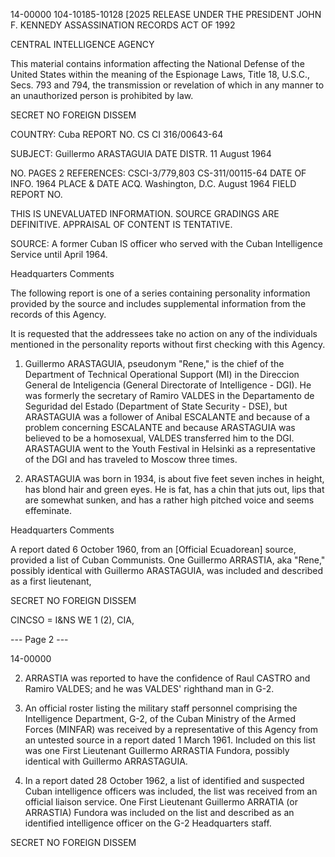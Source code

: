 14-00000
104-10185-10128 [2025 RELEASE UNDER THE PRESIDENT JOHN F. KENNEDY ASSASSINATION RECORDS ACT OF 1992

CENTRAL INTELLIGENCE AGENCY

This material contains information affecting the National Defense of the United States within the meaning of the Espionage Laws, Title
18, U.S.C., Secs. 793 and 794, the transmission or revelation of which in any manner to an unauthorized person is prohibited by law.

SECRET
NO FOREIGN DISSEM

COUNTRY: Cuba REPORT NO. CS CI 316/00643-64

SUBJECT: Guillermo ARASTAGUIA DATE DISTR. 11 August 1964

NO. PAGES 2
REFERENCES: CSCI-3/779,803
CS-311/00115-64
DATE OF INFO. 1964
PLACE & DATE ACQ. Washington, D.C. August 1964
FIELD REPORT NO.

THIS IS UNEVALUATED INFORMATION. SOURCE GRADINGS ARE DEFINITIVE. APPRAISAL OF CONTENT IS TENTATIVE.

SOURCE: A former Cuban IS officer who served with the Cuban Intelligence
Service until April 1964.

Headquarters Comments

The following report is one of a series containing personality
information provided by the source and includes supplemental
information from the records of this Agency.

It is requested that the addressees take no action on any of
the individuals mentioned in the personality reports without
first checking with this Agency.

1. Guillermo ARASTAGUIA, pseudonym "Rene," is the chief of the
Department of Technical Operational Support (MI) in the
Direccion General de Inteligencia (General Directorate of
Intelligence - DGI). He was formerly the secretary of
Ramiro VALDES in the Departamento de Seguridad del Estado
(Department of State Security - DSE), but ARASTAGUIA was a
follower of Anibal ESCALANTE and because of a problem
concerning ESCALANTE and because ARASTAGUIA was believed to
be a homosexual, VALDES transferred him to the DGI. ARASTAGUIA
went to the Youth Festival in Helsinki as a representative
of the DGI and has traveled to Moscow three times.

2. ARASTAGUIA was born in 1934, is about five feet seven inches
in height, has blond hair and green eyes. He is fat, has a
chin that juts out, lips that are somewhat sunken, and has a
rather high pitched voice and seems effeminate.

Headquarters Comments

A report dated 6 October 1960, from an [Official Ecuadorean]
source, provided a list of Cuban Communists. One Guillermo
ARRASTIA, aka "Rene," possibly identical with Guillermo
ARASTAGUIA, was included and described as a first lieutenant,

SECRET
NO FOREIGN DISSEM

CINCSO = I&NS
WE 1 (2), CIA,

--- Page 2 ---

14-00000

2. ARRASTIA was reported to have the confidence
of Raul CASTRO and Ramiro VALDES; and he was VALDES' righthand
man in G-2.

3. An official roster listing the military staff personnel comprising
the Intelligence Department, G-2, of the Cuban Ministry of the
Armed Forces (MINFAR) was received by a representative of this
Agency from an untested source in a report dated 1 March 1961.
Included on this list was one First Lieutenant Guillermo
ARRASTIA Fundora, possibly identical with Guillermo ARRASTAGUIA.

4. In a report dated 28 October 1962, a list of identified and
suspected Cuban intelligence officers was included, the list was
received from an official liaison service. One First
Lieutenant Guillermo ARRATIA (or ARRASTIA) Fundora was included
on the list and described as an identified intelligence officer
on the G-2 Headquarters staff.

SECRET
NO FOREIGN DISSEM

